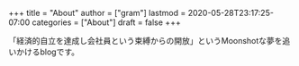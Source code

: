 +++
title = "About"
author = ["gram"]
lastmod = 2020-05-28T23:17:25-07:00
categories = ["About"]
draft = false
+++

「経済的自立を達成し会社員という束縛からの開放」というMoonshotな夢を追いかけるblogです。
